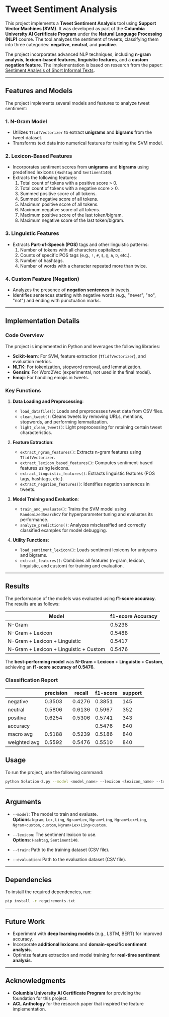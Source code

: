 # Tweet Sentiment Analysis

This project implements a **Tweet Sentiment Analysis** tool using **Support Vector Machines (SVM)**. It was developed as part of the **Columbia University AI Certificate Program** under the **Natural Language Processing (NLP)** course. The tool analyzes the sentiment of tweets, classifying them into three categories: **negative**, **neutral**, and **positive**.

The project incorporates advanced NLP techniques, including **n-gram analysis**, **lexicon-based features**, **linguistic features**, and a **custom negation feature**. The implementation is based on research from the paper: [Sentiment Analysis of Short Informal Texts](https://aclanthology.org/S13-2053.pdf).

---

## Features and Models

The project implements several models and features to analyze tweet sentiment:

### 1. **N-Gram Model**
- Utilizes `TfidfVectorizer` to extract **unigrams** and **bigrams** from the tweet dataset.
- Transforms text data into numerical features for training the SVM model.

### 2. **Lexicon-Based Features**
- Incorporates sentiment scores from **unigrams** and **bigrams** using predefined lexicons (`Hashtag` and `Sentiment140`).
- Extracts the following features:
  1. Total count of tokens with a positive score > 0.
  2. Total count of tokens with a negative score > 0.
  3. Summed positive score of all tokens.
  4. Summed negative score of all tokens.
  5. Maximum positive score of all tokens.
  6. Maximum negative score of all tokens.
  7. Maximum positive score of the last token/bigram.
  8. Maximum negative score of the last token/bigram.

### 3. **Linguistic Features**
- Extracts **Part-of-Speech (POS)** tags and other linguistic patterns:
  1. Number of tokens with all characters capitalized.
  2. Counts of specific POS tags (e.g., `!`, `#`, `$`, `@`, `A`, `D`, etc.).
  3. Number of hashtags.
  4. Number of words with a character repeated more than twice.

### 4. **Custom Feature (Negation)**
- Analyzes the presence of **negation sentences** in tweets.
- Identifies sentences starting with negative words (e.g., "never", "no", "not") and ending with punctuation marks.

---

## Implementation Details

### Code Overview
The project is implemented in Python and leverages the following libraries:
- **Scikit-learn**: For SVM, feature extraction (`TfidfVectorizer`), and evaluation metrics.
- **NLTK**: For tokenization, stopword removal, and lemmatization.
- **Gensim**: For Word2Vec (experimental, not used in the final model).
- **Emoji**: For handling emojis in tweets.

### Key Functions
1. **Data Loading and Preprocessing**:
   - `load_datafile()`: Loads and preprocesses tweet data from CSV files.
   - `clean_tweet()`: Cleans tweets by removing URLs, mentions, stopwords, and performing lemmatization.
   - `light_clean_tweet()`: Light preprocessing for retaining certain tweet characteristics.

2. **Feature Extraction**:
   - `extract_ngram_features()`: Extracts n-gram features using `TfidfVectorizer`.
   - `extract_lexicon_based_features()`: Computes sentiment-based features using lexicons.
   - `extract_linguistic_features()`: Extracts linguistic features (POS tags, hashtags, etc.).
   - `extract_negation_features()`: Identifies negation sentences in tweets.

3. **Model Training and Evaluation**:
   - `train_and_evaluate()`: Trains the SVM model using `RandomizedSearchCV` for hyperparameter tuning and evaluates its performance.
   - `analyze_predictions()`: Analyzes misclassified and correctly classified examples for model debugging.

4. **Utility Functions**:
   - `load_sentiment_lexicon()`: Loads sentiment lexicons for unigrams and bigrams.
   - `extract_features()`: Combines all features (n-gram, lexicon, linguistic, and custom) for training and evaluation.

---

## Results

The performance of the models was evaluated using **f1-score accuracy**. The results are as follows:

| Model                     | f1-score Accuracy |
|---------------------------|-------------------|
| N-Gram                    | 0.5238            |
| N-Gram + Lexicon          | 0.5488            |
| N-Gram + Lexicon + Linguistic | 0.5417        |
| N-Gram + Lexicon + Linguistic + Custom | 0.5476 |

The **best-performing model** was **N-Gram + Lexicon + Linguistic + Custom**, achieving an **f1-score accuracy of 0.5476**.

### Classification Report

|              | precision | recall | f1-score | support |
|--------------|-----------|--------|----------|---------|
| negative     | 0.3503    | 0.4276 | 0.3851   | 145     |
| neutral      | 0.5806    | 0.6136 | 0.5967   | 352     |
| positive     | 0.6254    | 0.5306 | 0.5741   | 343     |
| accuracy     |           |        | 0.5476   | 840     |
| macro avg    | 0.5188    | 0.5239 | 0.5186   | 840     |
| weighted avg | 0.5592    | 0.5476 | 0.5510   | 840     |

## Usage
To run the project, use the following command:
```bash
python Solution-2.py --model <model_name> --lexicon <lexicon_name> --train <train_filepath> --evaluation <evaluation_filepath>
```
---
## Arguments

- `--model`: The model to train and evaluate.  
  **Options**: `Ngram`, `Lex`, `Ling`, `Ngram+Lex`, `Ngram+Ling`, `Ngram+Lex+Ling`, `Ngram+custom`, `custom`, `Ngram+Lex+Ling+custom`.

- `--lexicon`: The sentiment lexicon to use.  
  **Options**: `Hashtag`, `Sentiment140`.

- `--train`: Path to the training dataset (CSV file).

- `--evaluation`: Path to the evaluation dataset (CSV file).

---

## Dependencies
To install the required dependencies, run:
```bash
pip install -r requirements.txt
```

---

## Future Work
- Experiment with **deep learning models** (e.g., LSTM, BERT) for improved accuracy.
- Incorporate **additional lexicons** and **domain-specific sentiment analysis**.
- Optimize feature extraction and model training for **real-time sentiment analysis**.

---

## Acknowledgments
- **Columbia University AI Certificate Program** for providing the foundation for this project.
- **ACL Anthology** for the research paper that inspired the feature implementation.

